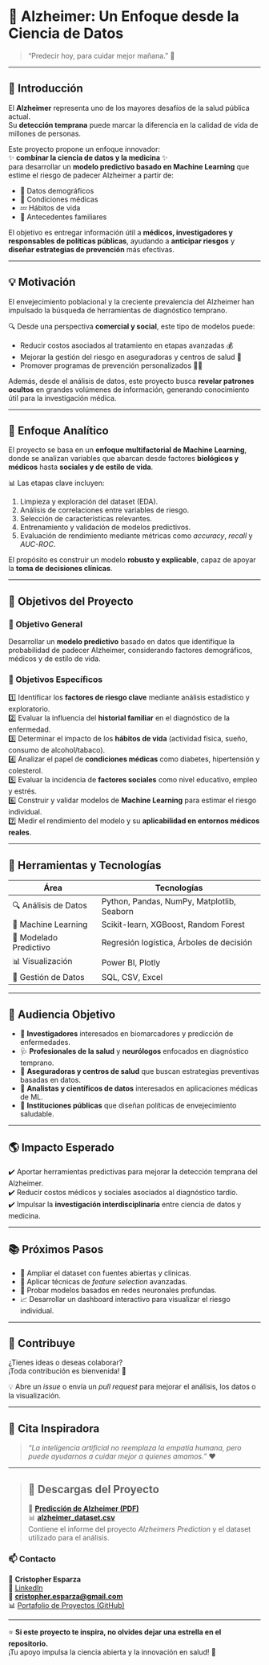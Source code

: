 # 🧠 Alzheimer: Un Enfoque desde la Ciencia de Datos  
> “Predecir hoy, para cuidar mejor mañana.” 🌅  

---

## 🧩 Introducción  

El **Alzheimer** representa uno de los mayores desafíos de la salud pública actual.  
Su **detección temprana** puede marcar la diferencia en la calidad de vida de millones de personas.  

Este proyecto propone un enfoque innovador:  
✨ **combinar la ciencia de datos y la medicina** ✨  
para desarrollar un **modelo predictivo basado en Machine Learning** que estime el riesgo de padecer Alzheimer a partir de:  

- 👤 Datos demográficos  
- 🧬 Condiciones médicas  
- 💤 Hábitos de vida  
- 🧠 Antecedentes familiares  

El objetivo es entregar información útil a **médicos, investigadores y responsables de políticas públicas**, ayudando a **anticipar riesgos** y **diseñar estrategias de prevención** más efectivas.  

---

## 💡 Motivación  

El envejecimiento poblacional y la creciente prevalencia del Alzheimer han impulsado la búsqueda de herramientas de diagnóstico temprano.  

🔍 Desde una perspectiva **comercial y social**, este tipo de modelos puede:  
- Reducir costos asociados al tratamiento en etapas avanzadas 💰  
- Mejorar la gestión del riesgo en aseguradoras y centros de salud 🏥  
- Promover programas de prevención personalizados 👨‍⚕️  

Además, desde el análisis de datos, este proyecto busca **revelar patrones ocultos** en grandes volúmenes de información, generando conocimiento útil para la investigación médica.  

---

## 🧮 Enfoque Analítico  

El proyecto se basa en un **enfoque multifactorial de Machine Learning**, donde se analizan variables que abarcan desde factores **biológicos y médicos** hasta **sociales y de estilo de vida**.  

📊 Las etapas clave incluyen:  
1. Limpieza y exploración del dataset (EDA).  
2. Análisis de correlaciones entre variables de riesgo.  
3. Selección de características relevantes.  
4. Entrenamiento y validación de modelos predictivos.  
5. Evaluación de rendimiento mediante métricas como *accuracy*, *recall* y *AUC-ROC*.  

El propósito es construir un modelo **robusto y explicable**, capaz de apoyar la **toma de decisiones clínicas**.  

---

## 🎯 Objetivos del Proyecto  

### 🔸 Objetivo General  
Desarrollar un **modelo predictivo** basado en datos que identifique la probabilidad de padecer Alzheimer, considerando factores demográficos, médicos y de estilo de vida.  

### 🔹 Objetivos Específicos  

1️⃣ Identificar los **factores de riesgo clave** mediante análisis estadístico y exploratorio.  
2️⃣ Evaluar la influencia del **historial familiar** en el diagnóstico de la enfermedad.  
3️⃣ Determinar el impacto de los **hábitos de vida** (actividad física, sueño, consumo de alcohol/tabaco).  
4️⃣ Analizar el papel de **condiciones médicas** como diabetes, hipertensión y colesterol.  
5️⃣ Evaluar la incidencia de **factores sociales** como nivel educativo, empleo y estrés.  
6️⃣ Construir y validar modelos de **Machine Learning** para estimar el riesgo individual.  
7️⃣ Medir el rendimiento del modelo y su **aplicabilidad en entornos médicos reales**.  

---

## 🧠 Herramientas y Tecnologías  

| Área | Tecnologías |
|------|--------------|
| 🔍 Análisis de Datos | Python, Pandas, NumPy, Matplotlib, Seaborn |
| 🤖 Machine Learning | Scikit-learn, XGBoost, Random Forest |
| 🧩 Modelado Predictivo | Regresión logística, Árboles de decisión |
| 📊 Visualización | Power BI, Plotly |
| 📁 Gestión de Datos | SQL, CSV, Excel |

---

## 👥 Audiencia Objetivo  

- 🧬 **Investigadores** interesados en biomarcadores y predicción de enfermedades.  
- 🩺 **Profesionales de la salud** y **neurólogos** enfocados en diagnóstico temprano.  
- 🏢 **Aseguradoras y centros de salud** que buscan estrategias preventivas basadas en datos.  
- 🧠 **Analistas y científicos de datos** interesados en aplicaciones médicas de ML.  
- 🧓 **Instituciones públicas** que diseñan políticas de envejecimiento saludable.  

---

## 🌎 Impacto Esperado  

✔️ Aportar herramientas predictivas para mejorar la detección temprana del Alzheimer.  
✔️ Reducir costos médicos y sociales asociados al diagnóstico tardío.  
✔️ Impulsar la **investigación interdisciplinaria** entre ciencia de datos y medicina.  

---

## 📚 Próximos Pasos  

- 🔬 Ampliar el dataset con fuentes abiertas y clínicas.  
- 🧩 Aplicar técnicas de *feature selection* avanzadas.  
- 🤖 Probar modelos basados en redes neuronales profundas.  
- 📈 Desarrollar un dashboard interactivo para visualizar el riesgo individual.  

---

## 💬 Contribuye  

¿Tienes ideas o deseas colaborar?  
¡Toda contribución es bienvenida! 🙌  

💡 Abre un *issue* o envía un *pull request* para mejorar el análisis, los datos o la visualización.  

---

## 🧭 Cita Inspiradora  

> *“La inteligencia artificial no reemplaza la empatía humana, pero puede ayudarnos a cuidar mejor a quienes amamos.”* ❤️  

---

> ## 💾 Descargas del Proyecto  
> 📄 **[Predicción de Alzheimer (PDF)](https://github.com/CrisEsparza/Alzheimers_Prediction/raw/main/Predicci%C3%B3n%20de%20Alzheimer.pdf)**  
> 📊 **[alzheimer_dataset.csv](https://raw.githubusercontent.com/CrisEsparza/Alzheimers_Prediction/main/alzheimer_dataset.csv)**  
> Contiene el informe del proyecto *Alzheimers Prediction* y el dataset utilizado para el análisis.


### 📫 Contacto  

👤 **Cristopher Esparza**  
💼 [LinkedIn](https://www.linkedin.com/in/cristopher-esparza-cabrales-79b2a135/?trk=public-profile-join-page)  
📧 **cristopher.esparza@gmail.com**  
📊 [Portafolio de Proyectos (GitHub)](https://github.com/CrisEsparza)  

---

⭐ **Si este proyecto te inspira, no olvides dejar una estrella en el repositorio.**  
¡Tu apoyo impulsa la ciencia abierta y la innovación en salud! 🌟
